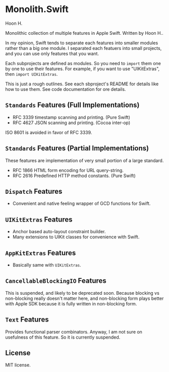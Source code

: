 Monolith.Swift
==============
Hoon H.



Monolithic collection of multiple features in Apple Swift.
Written by Hoon H..

In my opinion, Swift tends to separate each features into smaller modules 
rather than a big one module. I separated each featuers into 
small projects, and you can use only features that you want. 

Each subprojects are defined as modules. So you need to `import` them one 
by one to use their features. For example, if you want to use "UIKitExtras", 
then `import UIKitExtras`.

This is just a rough outlines. See each sbproject's README for details 
like how to use them. See code documentation for ore details.








`Standards` Features (Full Implementations)
-------------------------------------------

-	RFC 3339 timestamp scanning and printing. (Pure Swift)
-	RFC 4627 JSON scanning and printing. (Cocoa inter-op)

ISO 8601 is avoided in favor of RFC 3339.




`Standards` Features (Partial Implementations)
----------------------------------------------
These features are implementation of very small portion of a large 
standard.

-	RFC 1866 HTML form encoding for URL query-string.
-	RFC 2616 Predefined HTTP method constants. (Pure Swift)



`Dispatch` Features
-------------------

-	Convenient and native feeling wrapper of GCD functions for Swift.


`UIKitExtras` Features 
----------------------

-	Anchor based auto-layout constraint builder.
-	Many extensions to UIKit classes for convenience with Swift.




`AppKitExtras` Features 
----------------------

-	Basically same with `UIKitExtras`.




`CancellableBlockingIO` Features 
--------------------------------
This is suspended, and likely to be deprecated soon.
Because blocking vs non-blocking really doesn't matter here, and 
non-blocking form plays better with Apple SDK because it is fully 
written in non-blocking form.



`Text` Features 
---------------
Provides functional parser combinators. Anyway, I am not sure on
usefulness of this feature. So it is currently suspended.











License
-------
MIT license.

